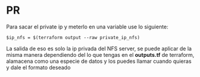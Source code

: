 # PR

Para sacar el private ip y meterlo en una variable use lo siguiente:
```
$ip_nfs = $(terraform output --raw private_ip_nfs)
```
La salida de eso es solo la ip privada del NFS server, se puede aplicar de la misma manera dependiendo del lo que tengas en el **outputs.tf** de terraform, alamacena como una especie de datos y los puedes llamar cuando quieras y dale el formato deseado

